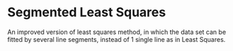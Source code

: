 Segmented Least Squares
====

An improved version of least squares method, in which the data set can be fitted by several line segments, instead of 1 single line as in Least Squares.
